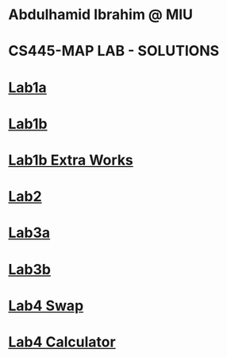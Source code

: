 #              Abdulhamid Ibrahim @ MIU
#             CS445-MAP LAB - SOLUTIONS


# [Lab1a](https://github.com/Hamid8542/CS445-MAP/blob/main/Lab1a/Lab1a-solutions.pdf)
# [Lab1b](https://github.com/Hamid8542/CS445-MAP/blob/main/Lab1b/Lab1b-Part2-Solutions.pdf)
# [Lab1b Extra Works](https://github.com/Hamid8542/extra-work-repos)
# [Lab2](https://github.com/Hamid8542/CS445-MAP/blob/main/Lab2/Lab2%20Modern%20Web%20Browser%20and%20JS%20Engine.pdf)
# [Lab3a](https://github.com/Hamid8542/CS445-MAP/blob/main/Lab3a/enum_type/Lab3a-solutions.pdf)
# [Lab3b](https://github.com/Hamid8542/CS445-MAP/tree/main/Lab3b)
# [Lab4 Swap](https://github.com/Hamid8542/CS445-MAP/blob/main/Lab4/swap.html)
# [Lab4 Calculator](https://github.com/Hamid8542/CS445-MAP/blob/main/Lab4/calculator.html)